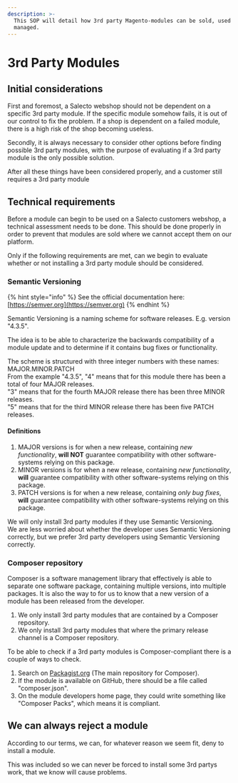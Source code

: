 ```yaml
---
description: >-
  This SOP will detail how 3rd party Magento-modules can be sold, used and
  managed.
---
```


# 3rd Party Modules

## Initial considerations

First and foremost, a Salecto webshop should not be dependent on a specific 3rd party module. If the specific module somehow fails, it is out of our control to fix the problem. If a shop is dependent on a failed module, there is a high risk of the shop becoming useless. 

Secondly, it is always necessary to consider other options before finding possible 3rd party modules, with the purpose of evaluating if a 3rd party module is the only possible solution. 



After all these things have been considered properly, and a customer still requires a 3rd party module

## Technical requirements

Before a module can begin to be used on a Salecto customers webshop, a technical assessment needs to be done. This should be done properly in order to prevent that modules are sold where we cannot accept them on our platform. 

Only if the following requirements are met, can we begin to evaluate whether or not installing a 3rd party module should be considered. 

### Semantic Versioning

{% hint style="info" %}
See the official documentation here: [https://semver.org](https://semver.org)
{% endhint %}

Semantic Versioning is a naming scheme for software releases. E.g. version "4.3.5". 

The idea is to be able to characterize the backwards compatibility of a module update and to determine if it contains bug fixes or functionality. 

The scheme is structured with three integer numbers with these names: MAJOR.MINOR.PATCH  
From the example "4.3.5", "4" means that for this module there has been a total of four MAJOR releases.   
"3" means that for the fourth MAJOR release there has been three MINOR releases.   
"5" means that for the third MINOR release there has been five PATCH releases. 

#### Definitions

1. MAJOR versions is for when a new release, containing _new functionality_, **will NOT** guarantee compatibility with other software-systems relying on this package.
2. MINOR versions is for when a new release, containing _new functionality_, **will** guarantee compatibility with other software-systems relying on this package.
3.  PATCH versions is for when a new release, containing _only bug fixes_, **will** guarantee compatibility with other software-systems relying on this package.

We will only install 3rd party modules if they use Semantic Versioning.   
We are less worried about whether the developer uses Semantic Versioning correctly, but we prefer 3rd party developers using Semantic Versioning correctly. 

### Composer repository

Composer is a software management library that effectively is able to separate one software package, containing multiple versions, into multiple packages. It is also the way to for us to know that a new version of a module has been released from the developer. 

1. We only install 3rd party modules that are contained by a Composer repository.
2. We only install 3rd party modules that where the primary release channel is a Composer repository.

To be able to check if a 3rd party modules is Composer-compliant there is a couple of ways to check. 

1. Search on [Packagist.org](https://packagist.org/) \(The main repository for Composer\).
2. If the module is available on GitHub, there should be a file called "composer.json".
3. On the module developers home page, they could write something like "Composer Packs", which means it is compliant. 

## We can always reject a module

According to our terms, we can, for whatever reason we seem fit, deny to install a module. 

This was included so we can never be forced to install some 3rd partys work, that we know will cause problems. 

